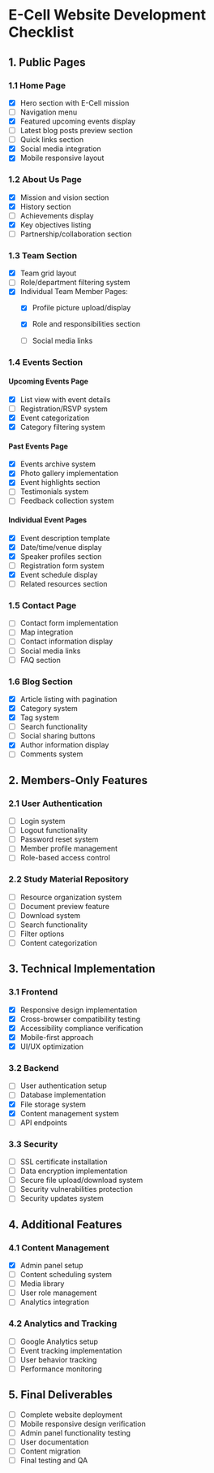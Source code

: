 # E-Cell Website Development Checklist

## 1. Public Pages

### 1.1 Home Page
- [x] Hero section with E-Cell mission
- [ ] Navigation menu
- [x] Featured upcoming events display
- [ ] Latest blog posts preview section
- [ ] Quick links section
- [x] Social media integration
- [x] Mobile responsive layout

### 1.2 About Us Page
- [x] Mission and vision section
- [x] History section
- [ ] Achievements display
- [x] Key objectives listing
- [ ] Partnership/collaboration section

### 1.3 Team Section
- [x] Team grid layout
- [ ] Role/department filtering system
- [x] Individual Team Member Pages:
  - [x] Profile picture upload/display
  - [x] Role and responsibilities section
  - [ ] Social media links
  

### 1.4 Events Section
#### Upcoming Events Page
- [x] List view with event details
- [ ] Registration/RSVP system
- [x] Event categorization
- [x] Category filtering system

#### Past Events Page
- [x] Events archive system
- [x] Photo gallery implementation
- [x] Event highlights section
- [ ] Testimonials system
- [ ] Feedback collection system

#### Individual Event Pages
- [x] Event description template
- [x] Date/time/venue display
- [x] Speaker profiles section
- [ ] Registration form system
- [x] Event schedule display
- [ ] Related resources section

### 1.5 Contact Page
- [ ] Contact form implementation
- [ ] Map integration
- [ ] Contact information display
- [ ] Social media links
- [ ] FAQ section

### 1.6 Blog Section
- [x] Article listing with pagination
- [x] Category system
- [x] Tag system
- [ ] Search functionality
- [ ] Social sharing buttons
- [x] Author information display
- [ ] Comments system

## 2. Members-Only Features

### 2.1 User Authentication
- [ ] Login system
- [ ] Logout functionality
- [ ] Password reset system
- [ ] Member profile management
- [ ] Role-based access control

### 2.2 Study Material Repository
- [ ] Resource organization system
- [ ] Document preview feature
- [ ] Download system
- [ ] Search functionality
- [ ] Filter options
- [ ] Content categorization

## 3. Technical Implementation

### 3.1 Frontend
- [x] Responsive design implementation
- [x] Cross-browser compatibility testing
- [x] Accessibility compliance verification
- [x] Mobile-first approach
- [x] UI/UX optimization

### 3.2 Backend
- [ ] User authentication setup
- [ ] Database implementation
- [x] File storage system
- [x] Content management system
- [ ] API endpoints

### 3.3 Security
- [ ] SSL certificate installation
- [ ] Data encryption implementation
- [ ] Secure file upload/download system
- [ ] Security vulnerabilities protection
- [ ] Security updates system

## 4. Additional Features

### 4.1 Content Management
- [x] Admin panel setup
- [ ] Content scheduling system
- [ ] Media library
- [ ] User role management
- [ ] Analytics integration

### 4.2 Analytics and Tracking
- [ ] Google Analytics setup
- [ ] Event tracking implementation
- [ ] User behavior tracking
- [ ] Performance monitoring

## 5. Final Deliverables
- [ ] Complete website deployment
- [ ] Mobile responsive design verification
- [ ] Admin panel functionality testing
- [ ] User documentation
- [ ] Content migration
- [ ] Final testing and QA

